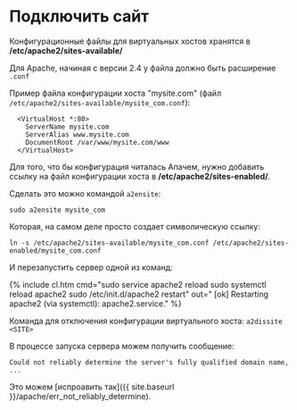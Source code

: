 # Подключить сайт

Конфигурационные файлы для виртуальных хостов хранятся в **/etc/apache2/sites-available/**

Для Apache, начиная с версии 2.4 у файла должно быть расширение `.conf`

Пример файла конфигурации хоста "mysite.com" (файл `/etc/apache2/sites-available/mysite_com.conf`):

```
  <VirtualHost *:80>
    ServerName mysite.com
    ServerAlias www.mysite.com
    DocumentRoot /var/www/mysite.com/www
  </VirtualHost>
```

Для того, что бы конфигурация читалась Апачем, нужно добавить ссылку на файл конфигурации хоста в **/etc/apache2/sites-enabled/**.

Сделать это можно командой `a2ensite`:

    sudo a2ensite mysite_com

Которая, на самом деле просто создает символическую ссылку:

    ln -s /etc/apache2/sites-available/mysite_com.conf /etc/apache2/sites-enabled/mysite_com.conf

И перезапустить сервер одной из команд:

{% include cl.htm cmd="sudo service apache2 reload
sudo systemctl reload apache2
sudo /etc/init.d/apache2 restart" out="
[ok] Restarting apache2 (via systemctl): apache2.service." %}

Команда для отключения конфигурации виртуального хоста: `a2dissite <SITE>`

В процессе запуска сервера можем получить сообщение:

`Could not reliably determine the server's fully qualified domain name, ...`

Это можем [испроавить так]({{ site.baseurl }}/apache/err_not_reliably_determine).
